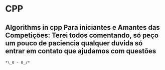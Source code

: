 # CPP
Algorithms in cpp
  Para iniciantes e Amantes das Competições:
   Terei todos comentando, só peço um pouco de paciencia 
   qualquer duvida só entrar em contato que ajudamos com questões
   --------------------------------------------------------------------------------
    *\_0 - 0_/*
